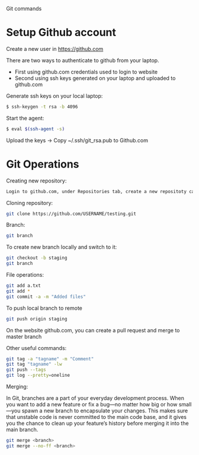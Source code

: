 
Git commands

Setup Github account
======

Create a new user in https://github.com

There are two ways to authenticate to github from your laptop.

  - First using github.com credentials used to login to website
  - Second using ssh keys generated on your laptop and uploaded to github.com

Generate ssh keys on your local laptop:
```sh
$ ssh-keygen -t rsa -b 4096
```
Start the agent:
```sh
$ eval $(ssh-agent -s)
```
Upload the keys -> Copy ~/.ssh/git_rsa.pub  to Github.com


Git Operations
======

Creating new repository:
```sh
Login to github.com, under Repositories tab, create a new repositoty called "testing"
```

Cloning repository:
```sh
git clone https://github.com/USERNAME/testing.git
```

Branch:
```sh
git branch
```
To create new branch locally and switch to it:
```sh
git checkout -b staging
git branch
```

File operations:
```sh
git add a.txt
git add *
git commit -a -m "Added files"
```

To push local branch to remote
```sh
git push origin staging
```
On the website github.com, you can create a pull request and merge to master branch

Other useful commands:
```sh
git tag -a "tagname" -m "Comment"
git tag "tagname" -lw
git push --tags
git log --pretty=oneline
```

Merging:

In Git, branches are a part of your everyday development process. When you want to add a new feature or fix a bug—no matter how big or how small—you spawn a new branch to encapsulate your changes. This makes sure that unstable code is never committed to the main code base, and it gives you the chance to clean up your feature’s history before merging it into the main branch.
```sh
git merge <branch>
git merge --no-ff <branch>
```

